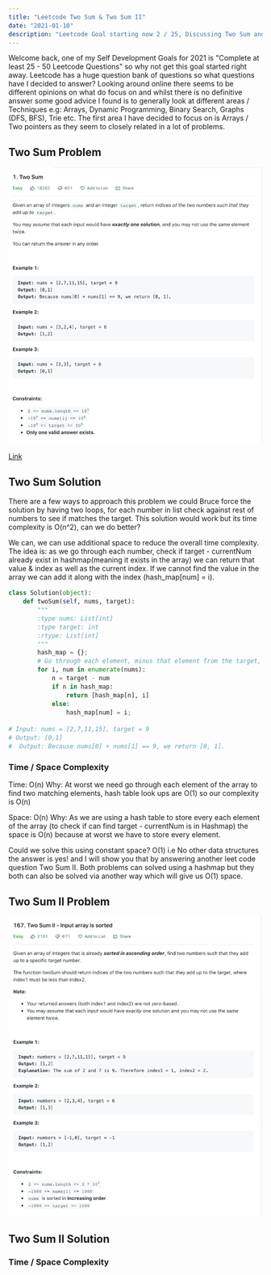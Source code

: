 ```yaml
---
title: "Leetcode Two Sum & Two Sum II"
date: "2021-01-10"
description: "Leetcode Goal starting now 2 / 25, Discussing Two Sum and Two Sum II"
---
```


Welcome back, one of my Self Development Goals for 2021 is "Complete at least 25 - 50 Leetcode Questions" so why not get this goal started right away. Leetcode has a huge question bank of questions so what questions have I decided to answer? Looking around online there seems to be different opinions on what do focus on and whilst there is no definitive answer some good advice I found is to generally look at different areas / Techniques e.g: Arrays, Dynamic Programming, Binary Search, Graphs (DFS, BFS), Trie etc. The first area I have decided to focus on is Arrays / Two pointers as they seem to closely related in a lot of problems.

## Two Sum Problem

![Two Sum Problem](./images/two-sum-problem.png)

[Link](https://leetcode.com/problems/two-sum/)

## Two Sum Solution

There are a few ways to approach this problem we could Bruce force the solution by having two loops, for each number in list check against rest of numbers to see if matches the target. This solution would work but its time complexity is O(n^2), can we do better?

We can, we can use additional space to reduce the overall time complexity. The idea is: as we go through each number, check if target - currentNum already exist in hashmap(meaning it exists in the array) we can return that value & index as well as the current index. If we cannot find the value in the array we can add it along with the index (hash_map[num] = i).

```py
class Solution(object):
    def twoSum(self, nums, target):
        """
        :type nums: List[int]
        :type target: int
        :rtype: List[int]
        """
        hash_map = {};
        # Go through each element, minus that element from the target, if that new target exists return hash_map[new_target], currentIndex, if its not in the hashmap add it (Key = Number), value = index
        for i, num in enumerate(nums):
            n = target - num
            if n in hash_map:
                return [hash_map[n], i]
            else:
                hash_map[num] = i;

# Input: nums = [2,7,11,15], target = 9
# Output: [0,1]
#  Output: Because nums[0] + nums[1] == 9, we return [0, 1].

```

### Time / Space Complexity

Time: O(n)
Why: At worst we need go through each element of the array to find two matching elements, hash table look ups are O(1) so our complexity is O(n)

Space: O(n)
Why: As we are using a hash table to store every each element of the array (to check if can find target - currentNum is in Hashmap) the space is O(n) because at worst we have to store every element.

Could we solve this using constant space? O(1) i.e No other data structures the answer is yes! and I will show you that by answering another leet code question Two Sum II. Both problems can solved using a hashmap but they both can also be solved via another way which will give us O(1) space.

## Two Sum II Problem

![Two Sum Problem](./images/two-sum-ii.png)

## Two Sum II Solution

### Time / Space Complexity
